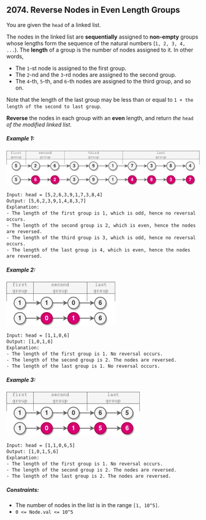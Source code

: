 ## 2074. Reverse Nodes in Even Length Groups

You are given the ```head``` of a linked list.

The nodes in the linked list are **sequentially** assigned to **non-empty** groups whose lengths form the sequence of the natural numbers (```1, 2, 3, 4, ...```). The **length** of a group is the number of nodes assigned to it. In other words,

* The ```1```-st node is assigned to the first group.
* The ```2```-nd and the ```3```-rd nodes are assigned to the second group.
* The ```4```-th, ```5```-th, and ```6```-th nodes are assigned to the third group, and so on.

Note that the length of the last group may be less than or equal to ```1 + the length of the second to last group```.

**Reverse** the nodes in each group with an **even** length, and return *the* ```head``` *of the modified linked list*.

##### Example 1:

![Example 1](images/example1.png)

```
Input: head = [5,2,6,3,9,1,7,3,8,4]
Output: [5,6,2,3,9,1,4,8,3,7]
Explanation:
- The length of the first group is 1, which is odd, hence no reversal occurs.
- The length of the second group is 2, which is even, hence the nodes are reversed.
- The length of the third group is 3, which is odd, hence no reversal occurs.
- The length of the last group is 4, which is even, hence the nodes are reversed.
```
##### Example 2:

![Example 2](images/example2.png)

```
Input: head = [1,1,0,6]
Output: [1,0,1,6]
Explanation:
- The length of the first group is 1. No reversal occurs.
- The length of the second group is 2. The nodes are reversed.
- The length of the last group is 1. No reversal occurs.
```
##### Example 3:

![Example 3](images/example3.png)

```
Input: head = [1,1,0,6,5]
Output: [1,0,1,5,6]
Explanation:
- The length of the first group is 1. No reversal occurs.
- The length of the second group is 2. The nodes are reversed.
- The length of the last group is 2. The nodes are reversed.
```

##### Constraints:

* The number of nodes in the list is in the range ```[1, 10^5]```.
* ```0 <= Node.val <= 10^5```